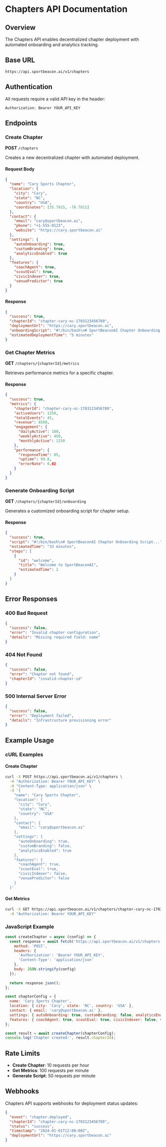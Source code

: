 # Chapters API Documentation

## Overview
The Chapters API enables decentralized chapter deployment with automated onboarding and analytics tracking.

## Base URL
```
https://api.sportbeacon.ai/v1/chapters
```

## Authentication
All requests require a valid API key in the header:
```
Authorization: Bearer YOUR_API_KEY
```

## Endpoints

### Create Chapter
**POST** `/chapters`

Creates a new decentralized chapter with automated deployment.

#### Request Body
```json
{
  "name": "Cary Sports Chapter",
  "location": {
    "city": "Cary",
    "state": "NC",
    "country": "USA",
    "coordinates": [35.7915, -78.7811]
  },
  "contact": {
    "email": "cary@sportbeacon.ai",
    "phone": "+1-555-0123",
    "website": "https://cary.sportbeacon.ai"
  },
  "settings": {
    "autoOnboarding": true,
    "customBranding": true,
    "analyticsEnabled": true
  },
  "features": {
    "coachAgent": true,
    "scoutEval": true,
    "civicIndexer": true,
    "venuePredictor": true
  }
}
```

#### Response
```json
{
  "success": true,
  "chapterId": "chapter-cary-nc-1703123456789",
  "deploymentUrl": "https://cary.sportbeacon.ai",
  "onboardingScript": "#!/bin/bash\n# SportBeaconAI Chapter Onboarding Script...",
  "estimatedDeploymentTime": "5 minutes"
}
```

### Get Chapter Metrics
**GET** `/chapters/{chapterId}/metrics`

Retrieves performance metrics for a specific chapter.

#### Response
```json
{
  "success": true,
  "metrics": {
    "chapterId": "chapter-cary-nc-1703123456789",
    "activeUsers": 1250,
    "totalEvents": 45,
    "revenue": 8500,
    "engagement": {
      "dailyActive": 180,
      "weeklyActive": 450,
      "monthlyActive": 1250
    },
    "performance": {
      "responseTime": 85,
      "uptime": 99.8,
      "errorRate": 0.02
    }
  }
}
```

### Generate Onboarding Script
**GET** `/chapters/{chapterId}/onboarding`

Generates a customized onboarding script for chapter setup.

#### Response
```json
{
  "success": true,
  "script": "#!/bin/bash\n# SportBeaconAI Chapter Onboarding Script...",
  "estimatedTime": "33 minutes",
  "steps": [
    {
      "id": "welcome",
      "title": "Welcome to SportBeaconAI",
      "estimatedTime": 2
    }
  ]
}
```

## Error Responses

### 400 Bad Request
```json
{
  "success": false,
  "error": "Invalid chapter configuration",
  "details": "Missing required field: name"
}
```

### 404 Not Found
```json
{
  "success": false,
  "error": "Chapter not found",
  "chapterId": "invalid-chapter-id"
}
```

### 500 Internal Server Error
```json
{
  "success": false,
  "error": "Deployment failed",
  "details": "Infrastructure provisioning error"
}
```

## Example Usage

### cURL Examples

#### Create Chapter
```bash
curl -X POST https://api.sportbeacon.ai/v1/chapters \
  -H "Authorization: Bearer YOUR_API_KEY" \
  -H "Content-Type: application/json" \
  -d '{
    "name": "Cary Sports Chapter",
    "location": {
      "city": "Cary",
      "state": "NC",
      "country": "USA"
    },
    "contact": {
      "email": "cary@sportbeacon.ai"
    },
    "settings": {
      "autoOnboarding": true,
      "customBranding": false,
      "analyticsEnabled": true
    },
    "features": {
      "coachAgent": true,
      "scoutEval": true,
      "civicIndexer": false,
      "venuePredictor": false
    }
  }'
```

#### Get Metrics
```bash
curl -X GET https://api.sportbeacon.ai/v1/chapters/chapter-cary-nc-1703123456789/metrics \
  -H "Authorization: Bearer YOUR_API_KEY"
```

### JavaScript Example
```javascript
const createChapter = async (config) => {
  const response = await fetch('https://api.sportbeacon.ai/v1/chapters', {
    method: 'POST',
    headers: {
      'Authorization': 'Bearer YOUR_API_KEY',
      'Content-Type': 'application/json'
    },
    body: JSON.stringify(config)
  });
  
  return response.json();
};

const chapterConfig = {
  name: 'Cary Sports Chapter',
  location: { city: 'Cary', state: 'NC', country: 'USA' },
  contact: { email: 'cary@sportbeacon.ai' },
  settings: { autoOnboarding: true, customBranding: false, analyticsEnabled: true },
  features: { coachAgent: true, scoutEval: true, civicIndexer: false, venuePredictor: false }
};

const result = await createChapter(chapterConfig);
console.log('Chapter created:', result.chapterId);
```

## Rate Limits
- **Create Chapter**: 10 requests per hour
- **Get Metrics**: 100 requests per minute
- **Generate Script**: 50 requests per minute

## Webhooks
Chapters API supports webhooks for deployment status updates:

```json
{
  "event": "chapter.deployed",
  "chapterId": "chapter-cary-nc-1703123456789",
  "status": "success",
  "timestamp": "2024-01-01T12:00:00Z",
  "deploymentUrl": "https://cary.sportbeacon.ai"
}
``` 